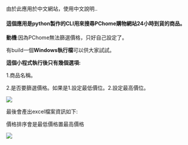 由於此應用於中文網站，使用中文說明..

#### 這個應用是**python製作的CLI**用來搜尋PChome購物網站24小時到貨的商品。

**動機**:因為PChome無法篩選價格，只好自己設定了。

有build一個**Windows執行檔**可以供大家試試。

**這個小程式執行後只有幾個選項:**

1.商品名稱。

2.是否要篩選價格。如果是1.設定最低價位。2.設定最高價位。

![](https://images2.imgbox.com/5a/08/5HZkRZOz_o.png)

最後會產出excel檔案資訊如下:

價格排序會是最低價格置最高價格

![](https://images2.imgbox.com/16/6a/xQl0tWd4_o.png)
